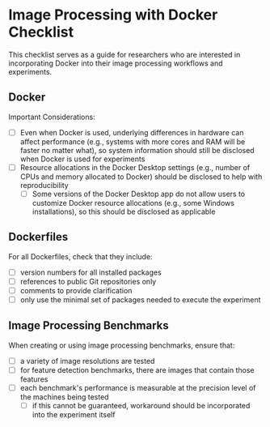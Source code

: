 # Image Processing with Docker Checklist

This checklist serves as a guide for researchers who are interested in incorporating Docker into their image processing workflows and experiments.

## Docker
Important Considerations:
- [ ] Even when Docker is used, underlying differences in hardware can affect performance (e.g., systems with more cores and RAM will be faster no matter what), so system information should still be disclosed when Docker is used for experiments
- [ ] Resource allocations in the Docker Desktop settings (e.g., number of CPUs and memory allocated to Docker) should be disclosed to help with reproducibility
    - [ ] Some versions of the Docker Desktop app do not allow users to customize Docker resource allocations (e.g., some Windows installations), so this should be disclosed as applicable

## Dockerfiles

For all Dockerfiles, check that they include:
- [ ] version numbers for all installed packages
- [ ] references to public Git repositories only
- [ ] comments to provide clarification
- [ ] only use the minimal set of packages needed to execute the experiment

## Image Processing Benchmarks

When creating or using image processing benchmarks, ensure that:
- [ ] a variety of image resolutions are tested
- [ ] for feature detection benchmarks, there are images that contain those features
- [ ] each benchmark's performance is measurable at the precision level of the machines being tested
    - [ ] if this cannot be guaranteed, workaround should be incorporated into the experiment itself
